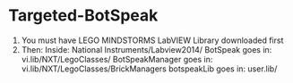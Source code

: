 # Targeted-BotSpeak

1. You must have LEGO MINDSTORMS LabVIEW Library downloaded first
2. Then:
Inside: National Instruments/Labview2014/
BotSpeak goes in: vi.lib/NXT/LegoClasses/
BotSpeakManager goes in: vi.lib/NXT/LegoClasses/BrickManagers
botspeakLib goes in: user.lib/
